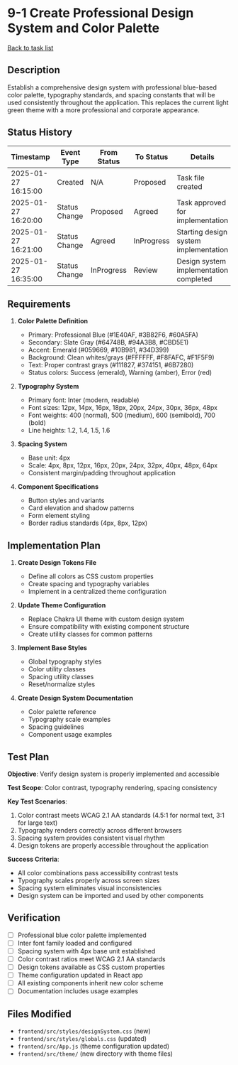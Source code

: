 # 9-1 Create Professional Design System and Color Palette

[Back to task list](./tasks.md)

## Description

Establish a comprehensive design system with professional blue-based color palette, typography standards, and spacing constants that will be used consistently throughout the application. This replaces the current light green theme with a more professional and corporate appearance.

## Status History

| Timestamp | Event Type | From Status | To Status | Details | User |
|-----------|------------|-------------|-----------|---------|------|
| 2025-01-27 16:15:00 | Created | N/A | Proposed | Task file created | AI_Agent |
| 2025-01-27 16:20:00 | Status Change | Proposed | Agreed | Task approved for implementation | User |
| 2025-01-27 16:21:00 | Status Change | Agreed | InProgress | Starting design system implementation | AI_Agent |
| 2025-01-27 16:35:00 | Status Change | InProgress | Review | Design system implementation completed | AI_Agent |

## Requirements

1. **Color Palette Definition**
   - Primary: Professional Blue (#1E40AF, #3B82F6, #60A5FA)
   - Secondary: Slate Gray (#64748B, #94A3B8, #CBD5E1)
   - Accent: Emerald (#059669, #10B981, #34D399)
   - Background: Clean whites/grays (#FFFFFF, #F8FAFC, #F1F5F9)
   - Text: Proper contrast grays (#111827, #374151, #6B7280)
   - Status colors: Success (emerald), Warning (amber), Error (red)

2. **Typography System**
   - Primary font: Inter (modern, readable)
   - Font sizes: 12px, 14px, 16px, 18px, 20px, 24px, 30px, 36px, 48px
   - Font weights: 400 (normal), 500 (medium), 600 (semibold), 700 (bold)
   - Line heights: 1.2, 1.4, 1.5, 1.6

3. **Spacing System**
   - Base unit: 4px
   - Scale: 4px, 8px, 12px, 16px, 20px, 24px, 32px, 40px, 48px, 64px
   - Consistent margin/padding throughout application

4. **Component Specifications**
   - Button styles and variants
   - Card elevation and shadow patterns
   - Form element styling
   - Border radius standards (4px, 8px, 12px)

## Implementation Plan

1. **Create Design Tokens File**
   - Define all colors as CSS custom properties
   - Create spacing and typography variables
   - Implement in a centralized theme configuration

2. **Update Theme Configuration**
   - Replace Chakra UI theme with custom design system
   - Ensure compatibility with existing component structure
   - Create utility classes for common patterns

3. **Implement Base Styles**
   - Global typography styles
   - Color utility classes
   - Spacing utility classes
   - Reset/normalize styles

4. **Create Design System Documentation**
   - Color palette reference
   - Typography scale examples
   - Spacing guidelines
   - Component usage examples

## Test Plan

**Objective**: Verify design system is properly implemented and accessible

**Test Scope**: Color contrast, typography rendering, spacing consistency

**Key Test Scenarios**:
1. Color contrast meets WCAG 2.1 AA standards (4.5:1 for normal text, 3:1 for large text)
2. Typography renders correctly across different browsers
3. Spacing system provides consistent visual rhythm
4. Design tokens are properly accessible throughout the application

**Success Criteria**: 
- All color combinations pass accessibility contrast tests
- Typography scales properly across screen sizes
- Spacing system eliminates visual inconsistencies
- Design system can be imported and used by other components

## Verification

- [ ] Professional blue color palette implemented
- [ ] Inter font family loaded and configured
- [ ] Spacing system with 4px base unit established
- [ ] Color contrast ratios meet WCAG 2.1 AA standards
- [ ] Design tokens available as CSS custom properties
- [ ] Theme configuration updated in React app
- [ ] All existing components inherit new color scheme
- [ ] Documentation includes usage examples

## Files Modified

- `frontend/src/styles/designSystem.css` (new)
- `frontend/src/styles/globals.css` (updated)
- `frontend/src/App.js` (theme configuration updated)
- `frontend/src/theme/` (new directory with theme files) 